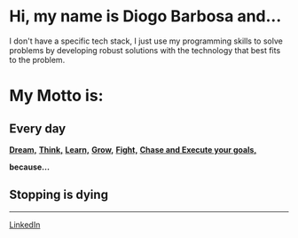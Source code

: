 # Hi, my name is Diogo Barbosa and...

I don't have a specific tech stack, I just use my programming skills to solve problems by developing robust solutions with the technology that best fits to the problem.
<br/>
# My Motto is:

## **Every day**

**<ins>Dream,</ins>** **<ins>Think,</ins>** **<ins>Learn,</ins>** **<ins>Grow,</ins>** **<ins>Fight,</ins>** **<ins>Chase and Execute your goals,</ins>**

**because...**

## **Stopping is dying**

* * *

[LinkedIn](https://www.linkedin.com/in/dbarbosadev/)


<!--
**DBarbosaDev/DBarbosaDev** is a ✨ _special_ ✨ repository because its `README.md` (this file) appears on your GitHub profile.

Here are some ideas to get you started:

- 🔭 I’m currently working on ...
- 🌱 I’m currently learning ...
- 👯 I’m looking to collaborate on ...
- 🤔 I’m looking for help with ...
- 💬 Ask me about ...
- 📫 How to reach me: ...
- 😄 Pronouns: ...
- ⚡ Fun fact: ...
-->
